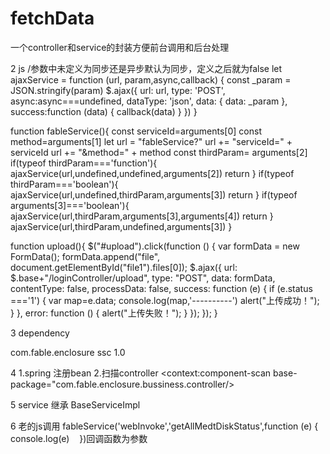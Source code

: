 # fetchData
一个controller和service的封装方便前台调用和后台处理

2  js
/参数中未定义为同步还是异步默认为同步，定义之后就为false
let ajaxService = function (url, param,async,callback) {
    const _param = JSON.stringify(param)
    $.ajax({
        url: url,
        type: 'POST',
        async:async===undefined,
        dataType: 'json',
        data: { data: _param },
        success:function (data) {
            callback(data)
        }
    })
}

function fableService(){
    const serviceId=arguments[0]
    const method=arguments[1]
    let url = "fableService?"
    url += "serviceId=" + serviceId
    url += "&method=" + method
    const thirdParam= arguments[2]
    if(typeof thirdParam==='function'){
        ajaxService(url,undefined,undefined,arguments[2])
        return
    }
    if(typeof thirdParam==='boolean'){
        ajaxService(url,undefined,thirdParam,arguments[3])
        return
    }
    if(typeof arguments[3]==='boolean'){
        ajaxService(url,thirdParam,arguments[3],arguments[4])
        return
    }
    ajaxService(url,thirdParam,undefined,arguments[3])
}

function upload(){
	   $("#upload").click(function () {
            var formData = new FormData();
            formData.append("file", document.getElementById("file1").files[0]);
            $.ajax({
                url: $.base+"/loginController/upload",
                type: "POST",
                data: formData,
                contentType: false,
                processData: false,
                success: function (e) {
                    if (e.status ==='1') {
                    	var map=e.data;
                    	console.log(map,'----------')
                        alert("上传成功！");
                    }
                },
                error: function () {
                    alert("上传失败！");
                }
            });
        });
}

3 dependency

<dependency>
       <groupId>com.fable.enclosure</groupId>
         <artifactId>ssc</artifactId>
      <version>1.0</version>
      </dependency>
	  
4	 1.spring 注册bean 
<bean name="enclosureBeanUtil" class="com.fable.enclosure.bussiness.util.SpringContextUtil" />
2.扫描controller
	<context:component-scan base-package="com.fable.enclosure.bussiness.controller/>



5 service 继承 BaseServiceImpl

6 老的js调用
fableService('webInvoke','getAllMedtDiskStatus',function (e) {
	console.log(e)
    })回调函数为参数
